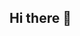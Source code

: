 ## Hi there 👋

<!--
**Monaa-cmd/Monaa-cmd** is a ✨ _special_ ✨ repository because its `README.md` (this file) appears on your GitHub profile.

Hi, I'm Mona Huang! I'm a passionate developer with a knack for creating efficient, scalable solutions to solve problem and imrpove on current approaches. My journey in tech is currently focused on data analysis. I'm always excited to learn new technologies and collaborate on exciting projects.


- 🌱 I’m currently exploring **Data Visualization** and **Machine Learning**.
- 🤝 I’m looking to collaborate on **open-source projects** and **innovative web applications**.
- 💬 Ask me about **Python**, **JavaScript**, and **web automation**.
- 📫 How to reach me: yu.huang.2333@gmail.com
- ⚡ Fun fact: I am big fan of anime and ... birds!

## 📚 My Writing & Content

I also enjoy sharing my knowledge through writing and blogging. Here are some of my latest posts:

- 🗒️ [Data Visualization with Python](https://medium.com/@silentBob/data-visualization-with-python) - Exploring the power of data visualization using Python libraries.

## 📫 Connect with Me

Feel free to reach out to me on [LinkedIn](https://www.linkedin.com/in/yu-huang2333) 

## 🛠️ Tools I Use

<p align="left">
<img src="https://github.com/devicons/devicon/blob/v2.16.0/icons/python/python-original.svg" alt="vscode" width="30" height="30"/>

-->
